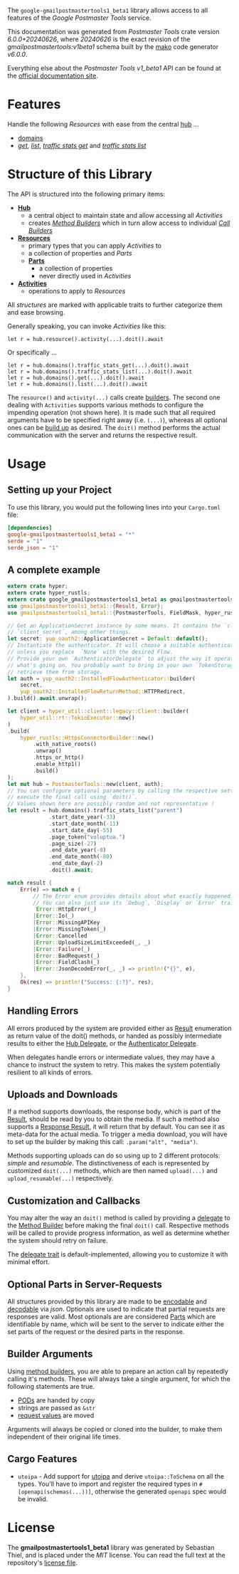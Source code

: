 <!---
DO NOT EDIT !
This file was generated automatically from 'src/generator/templates/api/README.md.mako'
DO NOT EDIT !
-->
The `google-gmailpostmastertools1_beta1` library allows access to all features of the *Google Postmaster Tools* service.

This documentation was generated from *Postmaster Tools* crate version *6.0.0+20240626*, where *20240626* is the exact revision of the *gmailpostmastertools:v1beta1* schema built by the [mako](http://www.makotemplates.org/) code generator *v6.0.0*.

Everything else about the *Postmaster Tools* *v1_beta1* API can be found at the
[official documentation site](https://developers.google.com/gmail/postmaster).
# Features

Handle the following *Resources* with ease from the central [hub](https://docs.rs/google-gmailpostmastertools1_beta1/6.0.0+20240626/google_gmailpostmastertools1_beta1/PostmasterTools) ...

* [domains](https://docs.rs/google-gmailpostmastertools1_beta1/6.0.0+20240626/google_gmailpostmastertools1_beta1/api::Domain)
 * [*get*](https://docs.rs/google-gmailpostmastertools1_beta1/6.0.0+20240626/google_gmailpostmastertools1_beta1/api::DomainGetCall), [*list*](https://docs.rs/google-gmailpostmastertools1_beta1/6.0.0+20240626/google_gmailpostmastertools1_beta1/api::DomainListCall), [*traffic stats get*](https://docs.rs/google-gmailpostmastertools1_beta1/6.0.0+20240626/google_gmailpostmastertools1_beta1/api::DomainTrafficStatGetCall) and [*traffic stats list*](https://docs.rs/google-gmailpostmastertools1_beta1/6.0.0+20240626/google_gmailpostmastertools1_beta1/api::DomainTrafficStatListCall)




# Structure of this Library

The API is structured into the following primary items:

* **[Hub](https://docs.rs/google-gmailpostmastertools1_beta1/6.0.0+20240626/google_gmailpostmastertools1_beta1/PostmasterTools)**
    * a central object to maintain state and allow accessing all *Activities*
    * creates [*Method Builders*](https://docs.rs/google-gmailpostmastertools1_beta1/6.0.0+20240626/google_gmailpostmastertools1_beta1/common::MethodsBuilder) which in turn
      allow access to individual [*Call Builders*](https://docs.rs/google-gmailpostmastertools1_beta1/6.0.0+20240626/google_gmailpostmastertools1_beta1/common::CallBuilder)
* **[Resources](https://docs.rs/google-gmailpostmastertools1_beta1/6.0.0+20240626/google_gmailpostmastertools1_beta1/common::Resource)**
    * primary types that you can apply *Activities* to
    * a collection of properties and *Parts*
    * **[Parts](https://docs.rs/google-gmailpostmastertools1_beta1/6.0.0+20240626/google_gmailpostmastertools1_beta1/common::Part)**
        * a collection of properties
        * never directly used in *Activities*
* **[Activities](https://docs.rs/google-gmailpostmastertools1_beta1/6.0.0+20240626/google_gmailpostmastertools1_beta1/common::CallBuilder)**
    * operations to apply to *Resources*

All *structures* are marked with applicable traits to further categorize them and ease browsing.

Generally speaking, you can invoke *Activities* like this:

```Rust,ignore
let r = hub.resource().activity(...).doit().await
```

Or specifically ...

```ignore
let r = hub.domains().traffic_stats_get(...).doit().await
let r = hub.domains().traffic_stats_list(...).doit().await
let r = hub.domains().get(...).doit().await
let r = hub.domains().list(...).doit().await
```

The `resource()` and `activity(...)` calls create [builders][builder-pattern]. The second one dealing with `Activities`
supports various methods to configure the impending operation (not shown here). It is made such that all required arguments have to be
specified right away (i.e. `(...)`), whereas all optional ones can be [build up][builder-pattern] as desired.
The `doit()` method performs the actual communication with the server and returns the respective result.

# Usage

## Setting up your Project

To use this library, you would put the following lines into your `Cargo.toml` file:

```toml
[dependencies]
google-gmailpostmastertools1_beta1 = "*"
serde = "1"
serde_json = "1"
```

## A complete example

```Rust
extern crate hyper;
extern crate hyper_rustls;
extern crate google_gmailpostmastertools1_beta1 as gmailpostmastertools1_beta1;
use gmailpostmastertools1_beta1::{Result, Error};
use gmailpostmastertools1_beta1::{PostmasterTools, FieldMask, hyper_rustls, hyper_util, yup_oauth2};

// Get an ApplicationSecret instance by some means. It contains the `client_id` and
// `client_secret`, among other things.
let secret: yup_oauth2::ApplicationSecret = Default::default();
// Instantiate the authenticator. It will choose a suitable authentication flow for you,
// unless you replace  `None` with the desired Flow.
// Provide your own `AuthenticatorDelegate` to adjust the way it operates and get feedback about
// what's going on. You probably want to bring in your own `TokenStorage` to persist tokens and
// retrieve them from storage.
let auth = yup_oauth2::InstalledFlowAuthenticator::builder(
    secret,
    yup_oauth2::InstalledFlowReturnMethod::HTTPRedirect,
).build().await.unwrap();

let client = hyper_util::client::legacy::Client::builder(
    hyper_util::rt::TokioExecutor::new()
)
.build(
    hyper_rustls::HttpsConnectorBuilder::new()
        .with_native_roots()
        .unwrap()
        .https_or_http()
        .enable_http1()
        .build()
);
let mut hub = PostmasterTools::new(client, auth);
// You can configure optional parameters by calling the respective setters at will, and
// execute the final call using `doit()`.
// Values shown here are possibly random and not representative !
let result = hub.domains().traffic_stats_list("parent")
             .start_date_year(-33)
             .start_date_month(-11)
             .start_date_day(-55)
             .page_token("voluptua.")
             .page_size(-27)
             .end_date_year(-8)
             .end_date_month(-80)
             .end_date_day(-2)
             .doit().await;

match result {
    Err(e) => match e {
        // The Error enum provides details about what exactly happened.
        // You can also just use its `Debug`, `Display` or `Error` traits
         Error::HttpError(_)
        |Error::Io(_)
        |Error::MissingAPIKey
        |Error::MissingToken(_)
        |Error::Cancelled
        |Error::UploadSizeLimitExceeded(_, _)
        |Error::Failure(_)
        |Error::BadRequest(_)
        |Error::FieldClash(_)
        |Error::JsonDecodeError(_, _) => println!("{}", e),
    },
    Ok(res) => println!("Success: {:?}", res),
}

```
## Handling Errors

All errors produced by the system are provided either as [Result](https://docs.rs/google-gmailpostmastertools1_beta1/6.0.0+20240626/google_gmailpostmastertools1_beta1/common::Result) enumeration as return value of
the doit() methods, or handed as possibly intermediate results to either the
[Hub Delegate](https://docs.rs/google-gmailpostmastertools1_beta1/6.0.0+20240626/google_gmailpostmastertools1_beta1/common::Delegate), or the [Authenticator Delegate](https://docs.rs/yup-oauth2/*/yup_oauth2/trait.AuthenticatorDelegate.html).

When delegates handle errors or intermediate values, they may have a chance to instruct the system to retry. This
makes the system potentially resilient to all kinds of errors.

## Uploads and Downloads
If a method supports downloads, the response body, which is part of the [Result](https://docs.rs/google-gmailpostmastertools1_beta1/6.0.0+20240626/google_gmailpostmastertools1_beta1/common::Result), should be
read by you to obtain the media.
If such a method also supports a [Response Result](https://docs.rs/google-gmailpostmastertools1_beta1/6.0.0+20240626/google_gmailpostmastertools1_beta1/common::ResponseResult), it will return that by default.
You can see it as meta-data for the actual media. To trigger a media download, you will have to set up the builder by making
this call: `.param("alt", "media")`.

Methods supporting uploads can do so using up to 2 different protocols:
*simple* and *resumable*. The distinctiveness of each is represented by customized
`doit(...)` methods, which are then named `upload(...)` and `upload_resumable(...)` respectively.

## Customization and Callbacks

You may alter the way an `doit()` method is called by providing a [delegate](https://docs.rs/google-gmailpostmastertools1_beta1/6.0.0+20240626/google_gmailpostmastertools1_beta1/common::Delegate) to the
[Method Builder](https://docs.rs/google-gmailpostmastertools1_beta1/6.0.0+20240626/google_gmailpostmastertools1_beta1/common::CallBuilder) before making the final `doit()` call.
Respective methods will be called to provide progress information, as well as determine whether the system should
retry on failure.

The [delegate trait](https://docs.rs/google-gmailpostmastertools1_beta1/6.0.0+20240626/google_gmailpostmastertools1_beta1/common::Delegate) is default-implemented, allowing you to customize it with minimal effort.

## Optional Parts in Server-Requests

All structures provided by this library are made to be [encodable](https://docs.rs/google-gmailpostmastertools1_beta1/6.0.0+20240626/google_gmailpostmastertools1_beta1/common::RequestValue) and
[decodable](https://docs.rs/google-gmailpostmastertools1_beta1/6.0.0+20240626/google_gmailpostmastertools1_beta1/common::ResponseResult) via *json*. Optionals are used to indicate that partial requests are responses
are valid.
Most optionals are are considered [Parts](https://docs.rs/google-gmailpostmastertools1_beta1/6.0.0+20240626/google_gmailpostmastertools1_beta1/common::Part) which are identifiable by name, which will be sent to
the server to indicate either the set parts of the request or the desired parts in the response.

## Builder Arguments

Using [method builders](https://docs.rs/google-gmailpostmastertools1_beta1/6.0.0+20240626/google_gmailpostmastertools1_beta1/common::CallBuilder), you are able to prepare an action call by repeatedly calling it's methods.
These will always take a single argument, for which the following statements are true.

* [PODs][wiki-pod] are handed by copy
* strings are passed as `&str`
* [request values](https://docs.rs/google-gmailpostmastertools1_beta1/6.0.0+20240626/google_gmailpostmastertools1_beta1/common::RequestValue) are moved

Arguments will always be copied or cloned into the builder, to make them independent of their original life times.

[wiki-pod]: http://en.wikipedia.org/wiki/Plain_old_data_structure
[builder-pattern]: http://en.wikipedia.org/wiki/Builder_pattern
[google-go-api]: https://github.com/google/google-api-go-client

## Cargo Features

* `utoipa` - Add support for [utoipa](https://crates.io/crates/utoipa) and derive `utoipa::ToSchema` on all
the types. You'll have to import and register the required types in `#[openapi(schemas(...))]`, otherwise the
generated `openapi` spec would be invalid.


# License
The **gmailpostmastertools1_beta1** library was generated by Sebastian Thiel, and is placed
under the *MIT* license.
You can read the full text at the repository's [license file][repo-license].

[repo-license]: https://github.com/Byron/google-apis-rsblob/main/LICENSE.md

